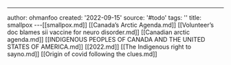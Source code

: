 ---
author: ohmanfoo
created: '2022-09-15'
source: '#todo'
tags: ''
title: smallpox
---[[smallpox.md]]
[[Canada’s Arctic Agenda.md]]
[[Volunteer’s doc blames sii vaccine for neuro disorder.md]]
[[Canadian arctic agenda.md]]
[[INDIGENOUS PEOPLES OF CANADA AND THE UNITED STATES OF AMERICA.md]]
[[2022.md]]
[[The Indigenous right to sayno.md]]
[[Origin of covid following the clues.md]]
